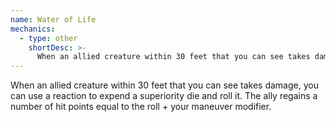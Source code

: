 ```yaml
---
name: Water of Life
mechanics:
  - type: other
    shortDesc: >-
      When an allied creature within 30 feet that you can see takes damage, you can use a reaction to expend a superiority die and roll it. The ally regains a number of hit points equal to the roll + your maneuver modifier.
---
```

When an allied creature within 30 feet that you can see takes damage, you can use a reaction to expend a superiority die and roll it. The ally regains a number of hit points equal to the roll + your maneuver modifier.
